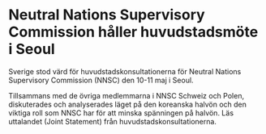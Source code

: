 # Neutral Nations Supervisory Commission håller huvudstadsmöte i Seoul

Sverige stod värd för huvudstadskonsultationerna för Neutral Nations Supervisory Commission (NNSC) den 10-11 maj i Seoul.

Tillsammans med de övriga medlemmarna i NNSC Schweiz och Polen, diskuterades och analyserades läget på den koreanska halvön och den viktiga roll som NNSC har för att minska spänningen på halvön. Läs uttalandet (Joint Statement) från huvudstadskonsultationerna.

